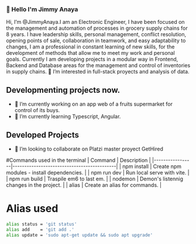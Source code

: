### 👋 Hello I'm Jimmy Anaya


Hi, I’m @JimmyAnaya.I am an Electronic Engineer, I have been focused on the management and automation of processes in grocery supply chains for 8 years. I have leadership skills, personal management, conflict resolution, opening points of sale, collaboration in teamwork, and easy adaptability to changes, I am a professional in constant learning of new skills, for the development of methods that allow me to meet my work and personal goals. Currently I am developing projects in a modular way in Frontend, Backend and Database areas for the management and control of inventories in supply chains.
👀 I’m interested in full-stack proyects and analysis of data.

## Developmenting projects now.

- 🔭 I’m currently working on an app web of a fruits supermarket for control of its buys.
- 🌱 I’m currently learning Typescript, Angular.

## Developed Projects
- 👯 I’m looking to collaborate on Platzi master proyect GetHired

#Commands used in the terminal
|     Command     |     Description                            |
|-----------------|--------------------------------------------|
| npm install     | Create npm modules - install dependencies. |
| npm run dev     | Run local serve with vite.                 |
| npm run build   | Traspile em6 to last em.                   |
| nodemon         | Demon's listennig changes in the project.  |
| alias           | Create an alias for commands.              |

# Alias used
```bash
alias status = 'git status'
alias add    = 'git add .'
alias update = 'sudo apt-get update && sudo apt upgrade'
```
